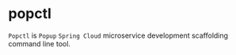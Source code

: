 # popctl
`Popctl` is `Popup` `Spring Cloud` microservice development scaffolding command line tool.
